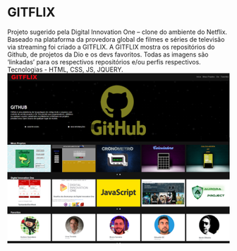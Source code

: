 # GITFLIX
Projeto sugerido pela Digital Innovation One – clone do ambiente do Netflix.
Baseado na plataforma da provedora global de filmes e séries de televisão via streaming foi criado a GITFLIX. A GITFLIX mostra os repositórios do Github, de projetos da Dio e os devs favoritos.
Todas as imagens são ‘linkadas’ para os respectivos repositórios e/ou perfis respectivos.
Tecnologias - HTML, CSS, JS, JQUERY.
![gitflix](https://github.com/Marco-Jardim872/GITFLIX/blob/main/img/cap.png)
